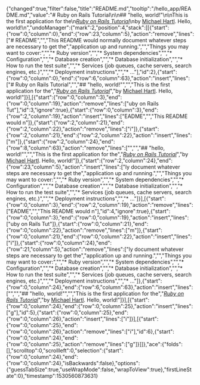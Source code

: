 {"changed":true,"filter":false,"title":"README.md","tooltip":"/hello_app/README.md","value":"# Ruby on Rails Tutorial\n\n## \"hello, world!\"\n\nThis is the first application for the\n[*Ruby on Rails Tutorial*](http://www.railstutorial.org/)\nby [Michael Hartl](http://www.michaelhartl.com/). Hello, world!\n","undoManager":{"mark":2,"position":4,"stack":[[{"start":{"row":0,"column":0},"end":{"row":23,"column":5},"action":"remove","lines":["# README","","This README would normally document whatever steps are necessary to get the","application up and running.","","Things you may want to cover:","","* Ruby version","","* System dependencies","","* Configuration","","* Database creation","","* Database initialization","","* How to run the test suite","","* Services (job queues, cache servers, search engines, etc.)","","* Deployment instructions","","* ..."],"id":2},{"start":{"row":0,"column":0},"end":{"row":6,"column":63},"action":"insert","lines":["# Ruby on Rails Tutorial","","## \"hello, world!\"","","This is the first application for the","[*Ruby on Rails Tutorial*](http://www.railstutorial.org/)","by [Michael Hartl](http://www.michaelhartl.com/). Hello, world!"]}],[{"start":{"row":0,"column":3},"end":{"row":0,"column":19},"action":"remove","lines":["uby on Rails Tut"],"id":3,"ignore":true},{"start":{"row":0,"column":3},"end":{"row":2,"column":19},"action":"insert","lines":["EADME","","This README would n"]},{"start":{"row":2,"column":21},"end":{"row":2,"column":22},"action":"remove","lines":["i"]},{"start":{"row":2,"column":21},"end":{"row":2,"column":22},"action":"insert","lines":["m"]},{"start":{"row":2,"column":24},"end":{"row":8,"column":63},"action":"remove","lines":["","","## \"hello, world!\"","","This is the first application for the","[*Ruby on Rails Tutorial*](http://www.railstutorial.org/)","by [Michael Hartl](http://www.michaelhartl.com/). Hello, world!"]},{"start":{"row":2,"column":24},"end":{"row":23,"column":5},"action":"insert","lines":["ly document whatever steps are necessary to get the","application up and running.","","Things you may want to cover:","","* Ruby version","","* System dependencies","","* Configuration","","* Database creation","","* Database initialization","","* How to run the test suite","","* Services (job queues, cache servers, search engines, etc.)","","* Deployment instructions","","* ..."]}],[{"start":{"row":0,"column":3},"end":{"row":2,"column":19},"action":"remove","lines":["EADME","","This README would n"],"id":4,"ignore":true},{"start":{"row":0,"column":3},"end":{"row":0,"column":19},"action":"insert","lines":["uby on Rails Tut"]},{"start":{"row":0,"column":21},"end":{"row":0,"column":22},"action":"remove","lines":["m"]},{"start":{"row":0,"column":21},"end":{"row":0,"column":22},"action":"insert","lines":["i"]},{"start":{"row":0,"column":24},"end":{"row":21,"column":5},"action":"remove","lines":["ly document whatever steps are necessary to get the","application up and running.","","Things you may want to cover:","","* Ruby version","","* System dependencies","","* Configuration","","* Database creation","","* Database initialization","","* How to run the test suite","","* Services (job queues, cache servers, search engines, etc.)","","* Deployment instructions","","* ..."]},{"start":{"row":0,"column":24},"end":{"row":6,"column":63},"action":"insert","lines":["","","## \"hello, world!\"","","This is the first application for the","[*Ruby on Rails Tutorial*](http://www.railstutorial.org/)","by [Michael Hartl](http://www.michaelhartl.com/). Hello, world!"]}],[{"start":{"row":0,"column":24},"end":{"row":0,"column":25},"action":"insert","lines":["g"],"id":5},{"start":{"row":0,"column":25},"end":{"row":0,"column":26},"action":"insert","lines":["i"]}],[{"start":{"row":0,"column":25},"end":{"row":0,"column":26},"action":"remove","lines":["i"],"id":6},{"start":{"row":0,"column":24},"end":{"row":0,"column":25},"action":"remove","lines":["g"]}]]},"ace":{"folds":[],"scrolltop":0,"scrollleft":0,"selection":{"start":{"row":0,"column":24},"end":{"row":0,"column":24},"isBackwards":false},"options":{"guessTabSize":true,"useWrapMode":false,"wrapToView":true},"firstLineState":0},"timestamp":1530560873631}